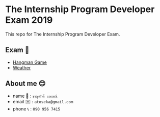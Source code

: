 # The Internship Program Developer Exam 2019 

This repo for The Internship Program Developer Exam.

## Exam :memo:
- [Hangman Game](/hangman)
- [Weather](/weather)

## About me :blush:
- name :boy: : ` ขาญศักดิ์ แดงมณี ` 
- email :envelope: : `atoseka@gmail.com`
- phone :telephone_receiver: : `090 956 7415`

